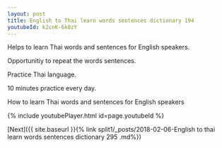 ```yaml
---
layout: post
title: English to Thai learn words sentences dictionary 194 
youtubeId: k2cnK-6k0zY
---
```

 
 
Helps to learn Thai words and sentences for English speakers.

Opportunitiy to repeat the words sentences. 

Practice Thai language. 
 
10 minutes practice every day. 
 
How to learn Thai words and sentences for English speakers 
 
{% include youtubePlayer.html id=page.youtubeId %}
 
 
[Next]({{ site.baseurl }}{% link  split1/_posts/2018-02-06-English to thai learn words sentences dictionary 295 .md%})
 
